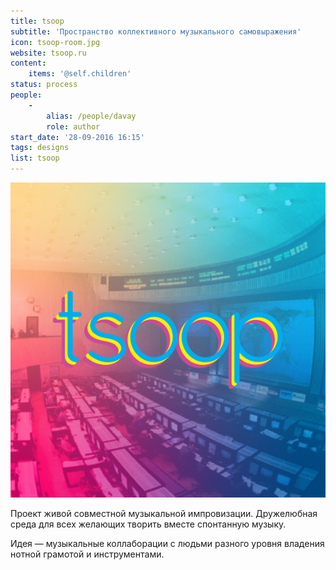 ```yaml
---
title: tsoop
subtitle: 'Пространство коллективного музыкального самовыражения'
icon: tsoop-room.jpg
website: tsoop.ru
content:
    items: '@self.children'
status: process
people:
    -
        alias: /people/davay
        role: author
start_date: '28-09-2016 16:15'
tags: designs
list: tsoop
---
```


![](./tsoop-room.jpg)

Проект живой совместной музыкальной импровизации. Дружелюбная среда для всех желающих творить вместе спонтанную музыку.

Идея — музыкальные коллаборации с людьми разного уровня владения нотной грамотой и инструментами.
